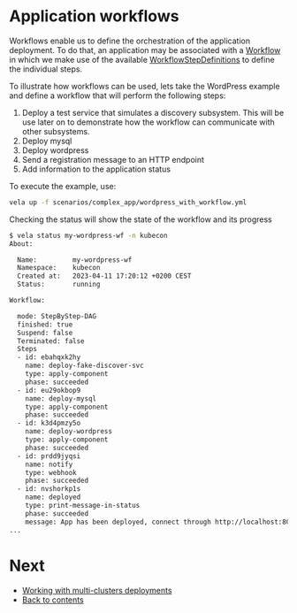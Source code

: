 # Application workflows

Workflows enable us to define the orchestration of the application deployment. To do that, an application may be associated with a [Workflow](https://kubevela.io/docs/end-user/workflow/overview) in which we make use of the available [WorkflowStepDefinitions](https://kubevela.io/docs/end-user/workflow/built-in-workflow-defs) to define the individual steps.

To illustrate how workflows can be used, lets take the WordPress example and define a workflow that will perform the following steps:

1. Deploy a test service that simulates a discovery subsystem. This will be use later on to demonstrate how the workflow can communicate with other subsystems.
2. Deploy mysql
3. Deploy wordpress
4. Send a registration message to an HTTP endpoint
5. Add information to the application status

To execute the example, use:

```bash
vela up -f scenarios/complex_app/wordpress_with_workflow.yml
```

Checking the status will show the state of the workflow and its progress

```bash
$ vela status my-wordpress-wf -n kubecon
About:

  Name:      	my-wordpress-wf
  Namespace: 	kubecon
  Created at:	2023-04-11 17:20:12 +0200 CEST
  Status:    	running

Workflow:

  mode: StepByStep-DAG
  finished: true
  Suspend: false
  Terminated: false
  Steps
  - id: ebahqxk2hy
    name: deploy-fake-discover-svc
    type: apply-component
    phase: succeeded
  - id: eu29okbop9
    name: deploy-mysql
    type: apply-component
    phase: succeeded
  - id: k3d4pmzy5o
    name: deploy-wordpress
    type: apply-component
    phase: succeeded
  - id: prdd9jyqsi
    name: notify
    type: webhook
    phase: succeeded
  - id: nvshorkp1s
    name: deployed
    type: print-message-in-status
    phase: succeeded
    message: App has been deployed, connect through http://localhost:8090/ or http://localhost depending on the cluster deployment
...
```

# Next

* [Working with multi-clusters deployments](./06.multicluster.md)
* [Back to contents](../README.md)
